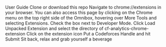 User Guide
Clone or download this repo
Navigate to chrome://extensions in your browser. You can also access this page by clicking on the Chrome menu on the top right side of the Omnibox, hovering over More Tools and selecting Extensions.
Check the box next to Developer Mode.
Click Load Unpacked Extension and select the directory of cf-analytics-chrome-extension
Click on the extension icon
Put a Codeforces Handle and hit Submit
Sit back, relax and grab yourself a beverage

